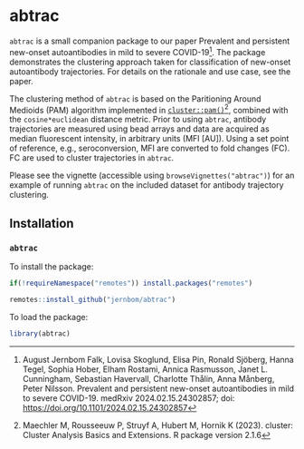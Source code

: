 
<!-- README.md is generated from README.Rmd. Please edit that file -->

# abtrac

<!-- badges: start -->
<!-- badges: end -->

`abtrac` is a small companion package to our paper Prevalent and
persistent new-onset autoantibodies in mild to severe COVID-19[^1]. The
package demonstrates the clustering approach taken for classification of
new-onset autoantibody trajectories. For details on the rationale and
use case, see the paper.

The clustering method of `abtrac` is based on the Paritioning Around
Medioids (PAM) algorithm implemented in
[`cluster::pam()`](https://cran.r-project.org/web/packages/cluster/index.html)[^2],
combined with the `cosine*euclidean` distance metric. Prior to using
`abtrac`, antibody trajectories are measured using bead arrays and data
are acquired as median fluorescent intensity, in arbitrary units (MFI
\[AU\]). Using a set point of reference, e.g., seroconversion, MFI are
converted to fold changes (FC). FC are used to cluster trajectories in
`abtrac`.

Please see the vignette (accessible using `browseVignettes("abtrac")`)
for an example of running `abtrac` on the included dataset for antibody
trajectory clustering.

## Installation

### `abtrac`

To install the package:

``` r
if(!requireNamespace("remotes")) install.packages("remotes")

remotes::install_github("jernbom/abtrac")
```

To load the package:

``` r
library(abtrac)
```

[^1]: August Jernbom Falk, Lovisa Skoglund, Elisa Pin, Ronald Sjöberg,
    Hanna Tegel, Sophia Hober, Elham Rostami, Annica Rasmusson, Janet L.
    Cunningham, Sebastian Havervall, Charlotte Thålin, Anna Månberg,
    Peter Nilsson. Prevalent and persistent new-onset autoantibodies in
    mild to severe COVID-19. medRxiv 2024.02.15.24302857; doi:
    <https://doi.org/10.1101/2024.02.15.24302857>

[^2]: Maechler M, Rousseeuw P, Struyf A, Hubert M, Hornik K (2023).
    cluster: Cluster Analysis Basics and Extensions. R package version
    2.1.6
